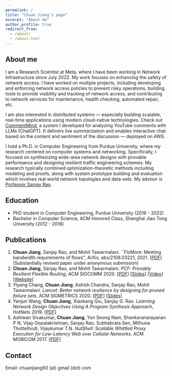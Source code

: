 ```yaml
---
permalink: /
title: "Chuan Jiang's page"
excerpt: "About me"
author_profile: true
redirect_from: 
  - /about/
  - /about.html
---
```


## About me

I am a Research Scientist at Meta, where I have been working in Network Infrastructure since July 2022. My work focuses on enhancing the safety of network access. I have worked on multiple projects, including developing and enforcing network access policies to prevent risky operations, building tools to provide visibility and tracking of network access, and contributing to network services for maintenance, health checking, automated repair, etc.

I am also interested in distributed systems — especially building scalable, real-time applications using modern cloud-native technologies. Check out [CommentMind](https://commentmind.com), a system I developed for analyzing YouTube comments with LLMs (ChatGPT). It delivers live summarization and enables interactive chat based on the content and sentiment of the discussion — deployed on AWS.

I hold a Ph.D. in Computer Engineering from Purdue University, where my research centered on computer systems and networking. Specifically, I focused on synthesizing wide-area network designs with provable performance and designing resilient traffic engineering schemes. My research typically combined optimization-theoretic methods including modeling and proofs, along with system prototype building and evaluation which involves real world network topologies and data-sets. My advisor is [Professor Sanjay Rao](https://engineering.purdue.edu/~sanjay/).


## Education

* PhD student in Computer Engineering, Purdue University (2016 - 2022) 
* Bachelor in Computer Science, ACM Honored Class, Shanghai Jiao Tong University (2012 - 2016)

## Publications

1. **Chuan Jiang**, Sanjay Rao, and Mohit Tawarmalani. ``FloMore: Meeting bandwidth requirements of flows", ArXiv, abs/2108.03221, 2021. \[[PDF](https://arxiv.org/pdf/2108.03221.pdf)\] (Substantially revised paper under anonymous submission)
2. **Chuan Jiang**, Sanjay Rao, and Mohit Tawarmalani. *PCF: Provably Resilient Flexible Routing*, ACM SIGCOMM 2020. \[[PDF](https://engineering.purdue.edu/~isl/papers/SIGCOMM2020_76_final.pdf)\] \[[Slides](https://engineering.purdue.edu/~isl/slides/PCF_slides.pdf)\] \[[Video](https://engineering.purdue.edu/~isl/videos/SIGCOMM_76_long.mp4)\] \[[Website](https://engineering.purdue.edu/~isl/pcf/index.html)\]
3. Yiyang Chang, **Chuan Jiang**, Ashish Chandra, Sanjay Rao, Mohit Tawarmalani. *Lancet: Better network resilience by designing for pruned failure sets*, ACM SIGMETRICS 2020. \[[PDF](https://engineering.purdue.edu/~isl/papers/Sigmetrics2020_Lancet.pdf)\] \[[Slides](https://engineering.purdue.edu/~isl/slides/sigmetrics2020_yiyang_v8.pdf)\] 
4. Yanjun Wang, **Chuan Jiang**, Xiaokang Qiu, Sanjay G. Rao. *Learning Network Design Objectives Using A Program Synthesis Approach*, HotNets 2019. \[[PDF](https://engineering.purdue.edu/~isl/papers/HotNets_2019_Paper.pdf)\]
5. Ashiwan Sivakumar, **Chuan Jiang**, Yun Seong Nam, Shankaranarayanan P N, Vijay Gopalakrishnan, Sanjay Rao, Subhabrata Sen, Mithuna Thottethodi, Vijaykumar T.N. *NutShell: Scalable Whittled Proxy Execution for Low-Latency Web over Cellular Networks*, ACM MOBICOM 2017. \[[PDF](https://engineering.purdue.edu/~isl/papers/com110.pdf)\]

## Contact

Email: chuanjiang93 (at) gmail (dot) com
